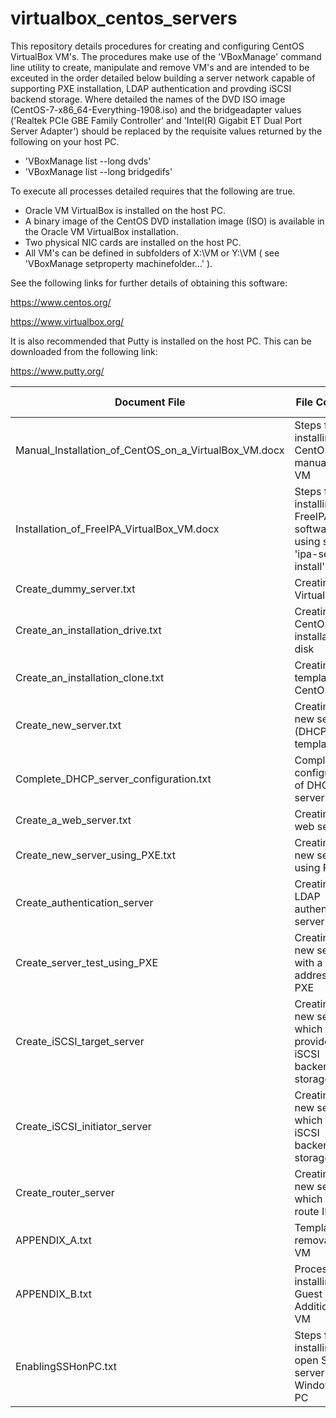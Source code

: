 # virtualbox_centos_servers

This repository details procedures for creating and configuring
CentOS VirtualBox VM's. The procedures make use of the 
'VBoxManage' command line utility to create, manipulate and remove VM's
and are intended to be exceuted in the order detailed below building a server
network capable of supporting PXE installation, LDAP authentication and
provding iSCSI backend storage. Where detailed the names of the DVD ISO image 
(CentOS-7-x86_64-Everything-1908.iso) and the bridgeadapter<x> values 
('Realtek PCIe GBE Family Controller' and 'Intel(R) Gigabit ET Dual Port 
Server Adapter') should be replaced by the requisite values returned by 
the following on your host PC.

- 'VBoxManage list --long dvds'
- 'VBoxManage list --long bridgedifs'

To execute all processes detailed requires that the following are true.

- Oracle VM VirtualBox is installed on the host PC.
- A binary image of the CentOS DVD installation image (ISO) is 
  available in the Oracle VM VirtualBox installation.
- Two physical NIC cards are installed on the host PC.
- All VM's can be defined in subfolders of X:\VM or Y:\VM ( see
  'VBoxManage setproperty machinefolder...' ).

See the following links for further details of obtaining this software:

https://www.centos.org/

https://www.virtualbox.org/

It is also recommended that Putty is installed on the host PC.
This can be downloaded from the following link:

https://www.putty.org/


Document File|File Contents|Execution order
-------------|-------------|---------------
Manual_Installation_of_CentOS_on_a_VirtualBox_VM.docx|Steps for installing CentOS manually on VM|N/A
Installation_of_FreeIPA_VirtualBox_VM.docx|Steps for installing FreeIPA software using script 'ipa-server-install'|N/A
Create_dummy_server.txt|Creating VirtualBox VM|1
Create_an_installation_drive.txt|Creating a CentOS installation disk|2
Create_an_installation_clone.txt|Creating a template CentOS VM|3
Create_new_server.txt|Creating a new server (DHCP) using template VM|4
Complete_DHCP_server_configuration.txt|Completing configuration of DHCP server|5
Create_a_web_server.txt|Creating a web server|6
Create_new_server_using_PXE.txt|Creating a new server using PXE|7
Create_authentication_server|Creating an LDAP authentication server|8
Create_server_test_using_PXE|Creating a new server with a fixed IP address using PXE|9
Create_iSCSI_target_server|Creating a new server which provides iSCSI backend storage|10
Create_iSCSI_initiator_server|Creating a new server which utilises iSCSI backend storage|11
Create_router_server|Creating a new server which can route IP traffic|12
APPENDIX_A.txt|Template for removal of a VM|N/A
APPENDIX_B.txt|Process for installing Guest Additions on VM|N/A
EnablingSSHonPC.txt|Steps for installing an open SSH server on a Windows 10 PC|N/A




